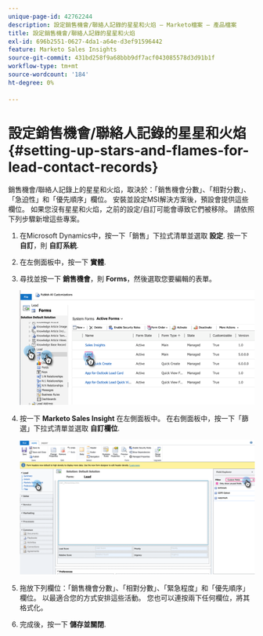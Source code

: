 ```yaml
---
unique-page-id: 42762244
description: 設定銷售機會/聯絡人記錄的星星和火焰 — Marketo檔案 — 產品檔案
title: 設定銷售機會/聯絡人記錄的星星和火焰
exl-id: 696b2551-0627-4da1-a64e-d3ef91596442
feature: Marketo Sales Insights
source-git-commit: 431bd258f9a68bbb9df7acf043085578d3d91b1f
workflow-type: tm+mt
source-wordcount: '184'
ht-degree: 0%

---
```


# 設定銷售機會/聯絡人記錄的星星和火焰 {#setting-up-stars-and-flames-for-lead-contact-records}

銷售機會/聯絡人記錄上的星星和火焰，取決於：「銷售機會分數」、「相對分數」、「急迫性」和「優先順序」欄位。 安裝並設定MSI解決方案後，預設會提供這些欄位。 如果您沒有星星和火焰，之前的設定/自訂可能會導致它們被移除。 請依照下列步驟新增這些專案。

1. 在Microsoft Dynamics中，按一下「銷售」下拉式清單並選取 **設定**. 按一下 **自訂**，則 **自訂系統**.

1. 在左側面板中，按一下 **實體**.

1. 尋找並按一下 **銷售機會**，則 **Forms**，然後選取您要編輯的表單。

   ![](assets/setting-up-stars-and-flames-for-lead-contact-records-1.png)

1. 按一下 **Marketo Sales Insight** 在左側面板中。 在右側面板中，按一下「篩選」下拉式清單並選取 **自訂欄位**.

   ![](assets/setting-up-stars-and-flames-for-lead-contact-records-2.png)

1. 拖放下列欄位：「銷售機會分數」、「相對分數」、「緊急程度」和「優先順序」欄位。 以最適合您的方式安排這些活動。 您也可以連按兩下任何欄位，將其格式化。

1. 完成後，按一下 **儲存並關閉**.
